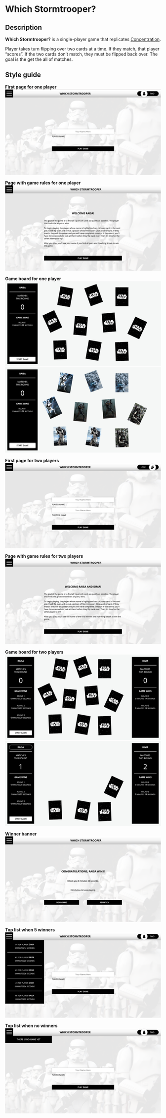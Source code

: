 # Which Stormtrooper?

## Description

**Which Stormtrooper?** is a single-player game that replicates [Concentration](https://en.wikipedia.org/wiki/Concentration_(card_game)).

Player takes turn flipping over two cards at a time. If they match, that player “scores”. If the two cards don’t match, they must be flipped back over. The goal is the get the all of matches.

## Style guide

**First page for one player**
![First page](/screenshots/scr_sh-1.png)

**Page with game rules for one player**
![Rules page](/screenshots/scr_sh-2.png)

**Game board for one player**
![Before game](/screenshots/scr_sh-3.png)
![After start](/screenshots/scr_sh-4.png)

**First page for two players**
![First page](/screenshots/scr_sh-5.png)

**Page with game rules for two players**
![Rules page](/screenshots/scr_sh-6.png)

**Game board for two players**
![Before game](/screenshots/scr_sh-7.png)
![After start](/screenshots/scr_sh-8.png)

**Winner banner**
![Winner banner](/screenshots/scr_sh-9.png)

**Top list when 5 winners**
![Winner banner](/screenshots/scr_sh-10.png)

**Top list when no winners**
![Winner banner](/screenshots/scr_sh-11.png)
